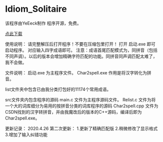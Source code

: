 # Idiom_Solitaire
该程序由YeEeck制作
程序开源，免费。

[点此下载](/成语接龙辅助_By_YeEeck.7z)

使用说明：
请完整解压后打开程序！不要在压缩包里打开！
打开 启动.exe 即可启动程序。
对应输入四字成语即可。
注意：成语首尾匹配模式为，同拼音（包括不同声调）。以后的版本会增加精确字符匹配的功能。同拼音同声调匹配太难了，我不会做。

文件说明：
启动.exe 为主程序文件。
Char2spell.exe 作用是将汉字转化为拼音。

list文件夹中包含已由我分类打包好的11174个常用成语。

src文件夹内包含程序的源码
main.c 文件为主程序源码文件。
Relist.c 文件为将一个大的词库细分为易用的按拼音分类的词库程序的源码
Char2spell.cpp 文件为CSDN找到的汉字转拼音，并由我魔改后的版本的C++源码，编译后即为 Char2spell.exe。

更新记录：
2020.4.26 第二次更新：
1.更新了精确匹配版
2.稍微修改了显示格式
3.增加了输入纠错功能
